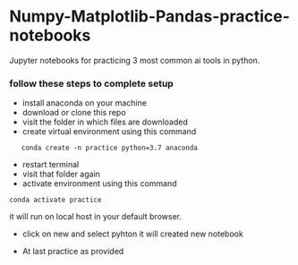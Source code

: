 # Numpy-Matplotlib-Pandas-practice-notebooks
Jupyter notebooks for practicing 3 most common ai tools in python.

### follow these steps to complete setup

* install anaconda on your machine
* download or clone this repo
* visit the folder in which files are downloaded
* create virtual environment using this command
```
   conda create -n practice python=3.7 anaconda
```
* restart terminal
* visit that folder again
* activate environment using this command
```
conda activate practice
```
  it will run on local host in your default browser.
  
* click on new and select pyhton
it will created new notebook

* At last practice as provided

